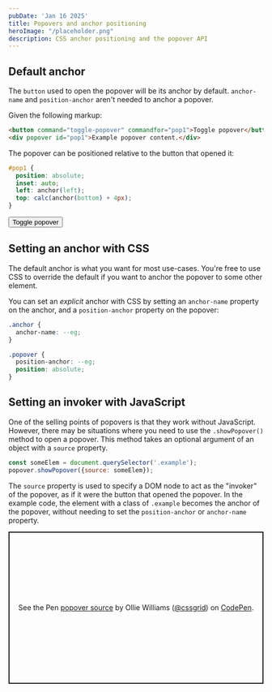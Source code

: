 ```yaml
---
pubDate: 'Jan 16 2025'
title: Popovers and anchor positioning
heroImage: "/placeholder.png"
description: CSS anchor positioning and the popover API
---
```


<style>
#pop1 {
  position: absolute;
  inset: auto;
  left: anchor(left);
  top: calc(anchor(bottom) + 4px);
}
</style>

## Default anchor

The `button` used to open the popover will be its anchor by default. `anchor-name` and `position-anchor` aren't needed to anchor a popover.

Given the following markup:

```html
<button command="toggle-popover" commandfor="pop1">Toggle popover</button>
<div popover id="pop1">Example popover content.</div>
```

The popover can be positioned relative to the button that opened it:

```css
#pop1 {
  position: absolute;
  inset: auto;
  left: anchor(left);
  top: calc(anchor(bottom) + 4px);
}
```

<button command="toggle-popover" commandfor="pop1">Toggle popover</button>
<div popover id="pop1">Example popover content.</div>

<!-- <p class="codepen" data-height="300" data-slug-hash="yyBqyzQ" data-pen-title="anchored popover" data-user="cssgrid" style="height: 300px; box-sizing: border-box; display: flex; align-items: center; justify-content: center; border: 2px solid; margin: 1em 0; padding: 1em;">
  <span>See the Pen <a href="https://codepen.io/cssgrid/pen/yyBqyzQ">
  anchored popover</a> by Ollie Williams (<a href="https://codepen.io/cssgrid">@cssgrid</a>)
  on <a href="https://codepen.io">CodePen</a>.</span>
</p>
<script async src="https://public.codepenassets.com/embed/index.js"></script> -->

## Setting an anchor with CSS

The default anchor is what you want for most use-cases. You're free to use CSS to override the default if you want to anchor the popover to some other element.

You can set an _explicit_ anchor with CSS by setting an `anchor-name` property on the anchor, and a `position-anchor` property on the popover:

```css
.anchor {
  anchor-name: --eg;
}

.popover {
  position-anchor: --eg;
  position: absolute;
}
```

## Setting an invoker with JavaScript

One of the selling points of popovers is that they work without JavaScript. However, there may be situations where you need to use the `.showPopover()` method to open a popover. This method takes an optional argument of an object with a `source` property.

```js
const someElem = document.querySelector('.example');
popover.showPopover({source: someElem});
```

The `source` property is used to specify a DOM node to act as the "invoker" of the popover, as if it were the button that opened the popover. In the example code, the element with a class of `.example` becomes the anchor of the popover, without needing to set the `position-anchor` or `anchor-name` property.

<p class="codepen" data-height="300" data-default-tab="css,result" data-slug-hash="VYZdPxw" data-pen-title="popover source" data-user="cssgrid" style="height: 300px; box-sizing: border-box; display: flex; align-items: center; justify-content: center; border: 2px solid; margin: 1em 0; padding: 1em;">
  <span>See the Pen <a href="https://codepen.io/cssgrid/pen/VYZdPxw">
  popover source</a> by Ollie Williams (<a href="https://codepen.io/cssgrid">@cssgrid</a>)
  on <a href="https://codepen.io">CodePen</a>.</span>
</p>
<script async src="https://public.codepenassets.com/embed/index.js"></script>
